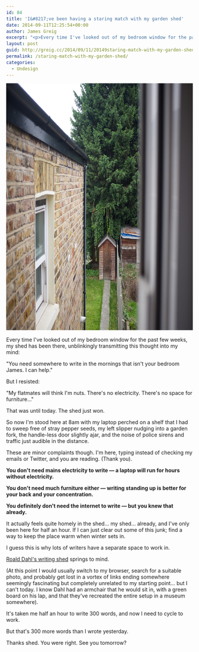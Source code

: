 ```yaml
---
id: 84
title: 'I&#8217;ve been having a staring match with my garden shed'
date: 2014-09-11T12:25:54+00:00
author: James Greig
excerpt: "<p>Every time I've looked out of my bedroom window for the past few weeks, my shed has been there, unblinkingly transmitting a single thought into my mind...</p>"
layout: post
guid: http://greig.cc/2014/09/11/20149staring-match-with-my-garden-shed/
permalink: /staring-match-with-my-garden-shed/
categories:
  - Undesign
---
```

<img src="/media/shed.jpg" alt="" width="1000" height="667" class="alignnone size-full wp-image-1951" />

Every time I've looked out of my bedroom window for the past few weeks, my shed has been there, unblinkingly transmitting this thought into my mind:&nbsp;

"You need somewhere to write in the mornings that isn't your bedroom James. I can help."

But I resisted:

"My flatmates will think I'm nuts. There's no electricity. There's no space for furniture..."

That was until today. The shed just won.

So now I'm stood here at 8am with my laptop perched on a shelf that I had to sweep free of stray pepper seeds, my left slipper nudging into a garden fork, the handle-less door slightly ajar, and the noise of police sirens and traffic just audible in the distance.

These are minor complaints though. I'm here, typing instead of checking my emails or Twitter, and you are reading. (Thank you).

<strong>You don't need mains electricity to write — a laptop will run for hours without electricity.&nbsp;</strong>

<strong>You don't need much furniture either — writing standing up is better for your back and your concentration.</strong>

<strong>You definitely don't need the internet to write — but you knew that already.</strong>

It actually feels quite homely in the shed... my shed... already, and I've only been here for half an hour. If I can just clear out some of this junk; find a way to keep the place warm when winter sets in.

I guess this is why lots of writers have a separate space to work in.

<a href="http://www.anothermag.com/current/view/2998/Roald_Dahls_Shed">Roald Dahl's writing shed</a> springs to mind.

(At this point I would usually switch to my browser, search for a suitable photo, and probably get lost in a vortex of links ending somewhere seemingly fascinating but completely unrelated to my starting point... but I can't today. I know Dahl had an armchair that he would sit in, with a green board on his lap, and that they've recreated the entire setup in a museum somewhere).

It's taken me half an hour to write 300 words, and now I need to cycle to work.

But that's 300 more words than I wrote yesterday.

Thanks shed. You were right. See you tomorrow?